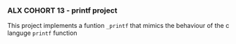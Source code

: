 ### ALX COHORT 13  - printf project
This project implements a funtion `_printf` that mimics the behaviour of the c languge `printf` function
